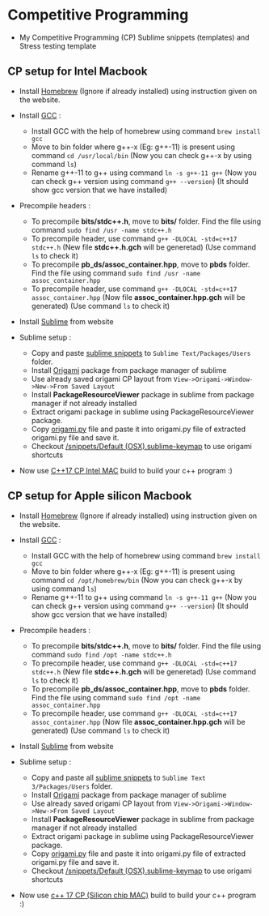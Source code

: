 # Competitive Programming

* My Competitive Programming (CP) Sublime snippets (templates) and Stress testing template

## CP setup for Intel Macbook

* Install [Homebrew](https://brew.sh/) (Ignore if already installed) using instruction given on the website.

* Install [GCC](https://gcc.gnu.org/) :
  * Install GCC with the help of homebrew using command `brew install gcc`
  * Move to bin folder where g++-x (Eg: g++-11) is present using command `cd /usr/local/bin` (Now you can check g++-x by using command `ls`)
  * Rename  g++-11 to g++ using command `ln -s g++-11 g++` (Now you can check g++ version using command `g++ --version`) (It should show gcc version that we have installed)

* Precompile headers :
  * To precompile **bits/stdc++.h**, move to **bits/** folder. Find the file using command `sudo find /usr -name stdc++.h`
  * To precompile header, use command `g++ -DLOCAL -std=c++17 stdc++.h` (New file **stdc++.h.gch** will be generetad) (Use command `ls` to check it)
  * To precompile **pb_ds/assoc_container.hpp**, move to **pbds** folder. Find the file using command `sudo find /usr -name assoc_container.hpp`
  * To precompile header, use command `g++ -DLOCAL -std=c++17 assoc_container.hpp` (Now file **assoc_container.hpp.gch** will be generated) (Use command `ls` to check it)

* Install [Sublime](https://www.sublimetext.com/) from website

* Sublime setup :
  * Copy and paste [sublime snippets](/snippets) to `Sublime Text/Packages/Users` folder.
  * Install [Origami](https://github.com/SublimeText/Origami) package from package manager of sublime
  * Use already saved origami CP layout from `View->Origami->Window->New->From Saved Layout`
  * Install **PackageResourceViewer** package in sublime from package manager if not already installed
  * Extract origami package in sublime using PackageResourceViewer package.
  * Copy [origami.py](/origami/origami.py) file and paste it into origami.py file of extracted origami.py file and save it.
  * Checkout [/snippets/Default (OSX).sublime-keymap](/snippets/Default%20(OSX).sublime-keymap) to use origami shortcuts

* Now use [C++17 CP Intel MAC](/snippets/c%2B%2B%2017%20CP%20(Intel%20MAC).sublime-build) build to build your c++ program :)

## CP setup for Apple silicon Macbook

* Install [Homebrew](https://brew.sh/) (Ignore if already installed) using instruction given on the website.

* Install [GCC](https://gcc.gnu.org/) :
  * Install GCC with the help of homebrew using command `brew install gcc`
  * Move to bin folder where g++-x (Eg: g++-11) is present using command `cd /opt/homebrew/bin` (Now you can check g++-x by using command `ls`)
  * Rename  g++-11 to g++ using command `ln -s g++-11 g++` (Now you can check g++ version using command `g++ --version`) (It should show gcc version that we have installed)

* Precompile headers :
  * To precompile **bits/stdc++.h**, move to **bits/** folder. Find the file using command `sudo find /opt -name stdc++.h`
  * To precompile header, use command `g++ -DLOCAL -std=c++17 stdc++.h` (New file **stdc++.h.gch** will be generetad) (Use command `ls` to check it)
  * To precompile **pb_ds/assoc_container.hpp**, move to **pbds** folder. Find the file using command `sudo find /opt -name assoc_container.hpp`
  * To precompile header, use command `g++ -DLOCAL -std=c++17 assoc_container.hpp` (Now file **assoc_container.hpp.gch** will be generated) (Use command `ls` to check it)

* Install [Sublime](https://www.sublimetext.com/) from website

* Sublime setup :
  * Copy and paste all [sublime snippets](/snippets) to `Sublime Text 3/Packages/Users` folder.
  * Install [Origami](https://github.com/SublimeText/Origami) package from package manager of sublime
  * Use already saved origami CP layout from `View->Origami->Window->New->From Saved Layout`
  * Install **PackageResourceViewer** package in sublime from package manager if not already installed
  * Extract origami package in sublime using PackageResourceViewer package.
  * Copy [origami.py](/origami/origami.py) file and paste it into origami.py file of extracted origami.py file and save it.
  * Checkout [/snippets/Default (OSX).sublime-keymap](/snippets/Default%20(OSX).sublime-keymap) to use origami shortcuts

* Now use [c++ 17 CP (Silicon chip MAC)](/snippets/c%2B%2B%2017%20CP%20(Silicon%20chip%20MAC).sublime-build) build to build your c++ program :)
